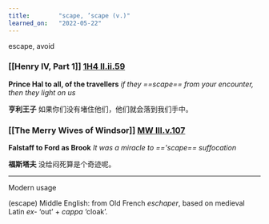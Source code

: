 ```yaml
---
title:        "scape, ’scape (v.)"
learned_on:   "2022-05-22"
---
```


escape, avoid

### [[Henry IV, Part 1]] [1H4 II.ii.59](https://www.shakespeareswords.com/Public/Play.aspx?Act=2&Scene=2&WorkId=33#233344) 

**Prince Hal to all, of the travellers** *if they ==scape== from your encounter, then they light on us*

**亨利王子** 如果你们没有堵住他们，他们就会落到我们手中。

### [[The Merry Wives of Windsor]] [MW III.v.107](https://www.shakespeareswords.com/Public/Play.aspx?Act=3&Scene=5&WorkId=29#218811) 

**Falstaff to Ford as Brook** *It was a miracle to =='scape== suffocation*

**福斯塔夫** 没给闷死算是个奇迹呢。

-----

Modern usage

(escape) Middle English: from Old French *eschaper*, based on medieval Latin *ex-* ‘out’ + *cappa* ‘cloak’.